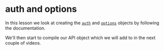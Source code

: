 # auth and options

In this lesson we look at creating the [`auth`](https://skyciv.com/api/v3/docs/the-request-object#auth) and [`options`](https://skyciv.com/api/v3/docs/the-request-object#options) objects by following the documentation.

We'll then start to compile our API object which we will add to in the next couple of videos.